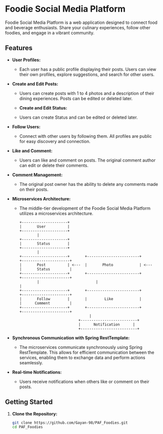 # Foodie Social Media Platform

Foodie Social Media Platform is a web application designed to connect food and beverage enthusiasts. Share your culinary experiences, follow other foodies, and engage in a vibrant community.

## Features

- **User Profiles:**
  - Each user has a public profile displaying their posts. Users can view their own profiles, explore suggestions, and search for other users.

- **Create and Edit Posts:**
  - Users can create posts with 1 to 4 photos and a description of their dining experiences. Posts can be edited or deleted later.
 
  -  **Create and Edit Status:**
  - Users can create Status and can be edited or deleted later.

- **Follow Users:**
  - Connect with other users by following them. All profiles are public for easy discovery and connection.

- **Like and Comment:**
  - Users can like and comment on posts. The original comment author can edit or delete their comments.

- **Comment Management:**
  - The original post owner has the ability to delete any comments made on their posts.

- **Microservices Architecture:**
  - The middle-tier development of the Foodie Social Media Platform utilizes a microservices architecture.

    ```plaintext
    +---------------------+
    |       User          |
    +---------------------+
            |
    +---------------------+
    |       Status        |
    +---------------------+
            |
    +---------------------+       +------------------------+       +----------------------+
    |       Post          | <---  |       Photo            | <---  |       Status         |
    +---------------------+       +------------------------+       +----------------------+
            |                          |                            |
    +---------------------+       +------------------------+       +----------------------+
    |       Follow        |       |        Like            |       |      Comment         |
    +---------------------+       +------------------------+       +----------------------+
                                    |
                               +--------------------------+
                               |      Notification      |
                               +--------------------------+
    ```

- **Synchronous Communication with Spring RestTemplate:**
  - The microservices communicate synchronously using Spring RestTemplate. This allows for efficient communication between the services, enabling them to exchange data and perform actions seamlessly.

- **Real-time Notifications:**
  - Users receive notifications when others like or comment on their posts.

## Getting Started

1. **Clone the Repository:**
   ```bash
   git clone https://github.com/Gayan-98/PAF_Foodies.git
   cd PAF_Foodies
